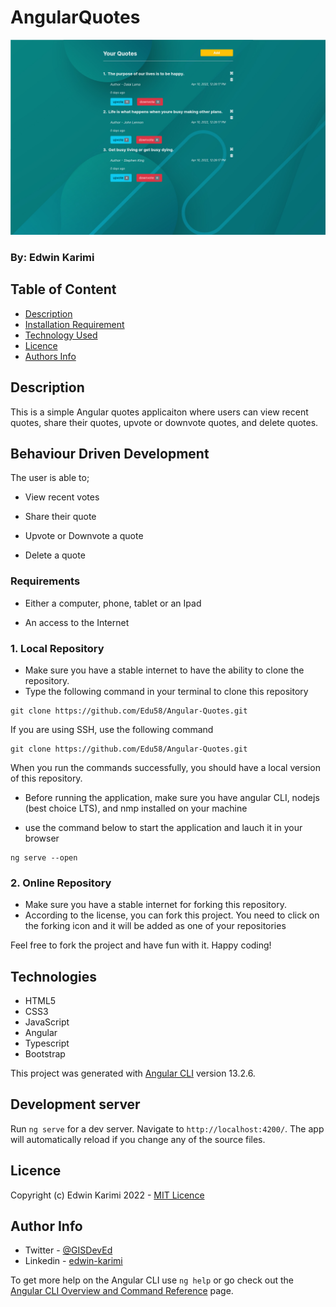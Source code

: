# AngularQuotes

![Project Image](src/assets/images/quote.png)

### By: Edwin Karimi

## Table of Content

- [Description](#description)
- [Installation Requirement](#usage)
- [Technology Used](#technologies)
- [Licence](#licence)
- [Authors Info](#author-info)

## Description

This is a simple Angular quotes applicaiton where users can view recent quotes, share their quotes, upvote or downvote quotes, and delete quotes.

## Behaviour Driven Development

The user is able to;

- View recent votes

- Share their quote

- Upvote or Downvote a quote

- Delete a quote


### Requirements

- Either a computer, phone, tablet or an Ipad

- An access to the Internet

### 1. Local Repository

- Make sure you have a stable internet to have the ability to clone the repository.
- Type the following command in your terminal to clone this repository

```
git clone https://github.com/Edu58/Angular-Quotes.git
```

If you are using SSH, use the following command

```
git clone https://github.com/Edu58/Angular-Quotes.git
```

When you run the commands successfully, you should have a local version of this repository.

- Before running the application, make sure you have angular CLI, nodejs (best choice LTS), and nmp installed on your machine

- use the command below to start the application and lauch it in your browser

```
ng serve --open
```

### 2. Online Repository

- Make sure you have a stable internet for forking this repository.
- According to the license, you can fork this project. You need to click on the forking icon and it will be added as one of your repositories

Feel free to fork the project and have fun with it. Happy coding!

## Technologies

- HTML5
- CSS3
- JavaScript
- Angular
- Typescript
- Bootstrap


This project was generated with [Angular CLI](https://github.com/angular/angular-cli) version 13.2.6.

## Development server

Run `ng serve` for a dev server. Navigate to `http://localhost:4200/`. The app will automatically reload if you change any of the source files.


## Licence

Copyright (c) Edwin Karimi 2022 - [MIT Licence](LICENSE)

## Author Info

- Twitter - [@GISDevEd](https://twitter.com/GISDevEd)
- Linkedin - [edwin-karimi](https://www.linkedin.com/in/edwin-karimi/)

To get more help on the Angular CLI use `ng help` or go check out the [Angular CLI Overview and Command Reference](https://angular.io/cli) page.
